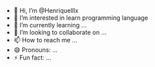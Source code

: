 - 👋 Hi, I’m @Henriquelllx
- 👀 I’m interested in learn programming language
- 🌱 I’m currently learning ...
- 💞️ I’m looking to collaborate on ...
- 📫 How to reach me ...
- 😄 Pronouns: ...
- ⚡ Fun fact: ...

<!---
Henriquelllx/Henriquelllx is a ✨ special ✨ repository because its `README.md` (this file) appears on your GitHub profile.
You can click the Preview link to take a look at your changes.
--->
